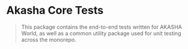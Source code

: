 # Akasha Core Tests

> This package contains the end-to-end tests written for AKASHA World, as well as a common utility package used for unit testing across the monorepo.

